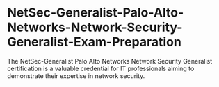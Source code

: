 # NetSec-Generalist-Palo-Alto-Networks-Network-Security-Generalist-Exam-Preparation
The NetSec-Generalist Palo Alto Networks Network Security Generalist certification is a valuable credential for IT professionals aiming to demonstrate their expertise in network security. 
